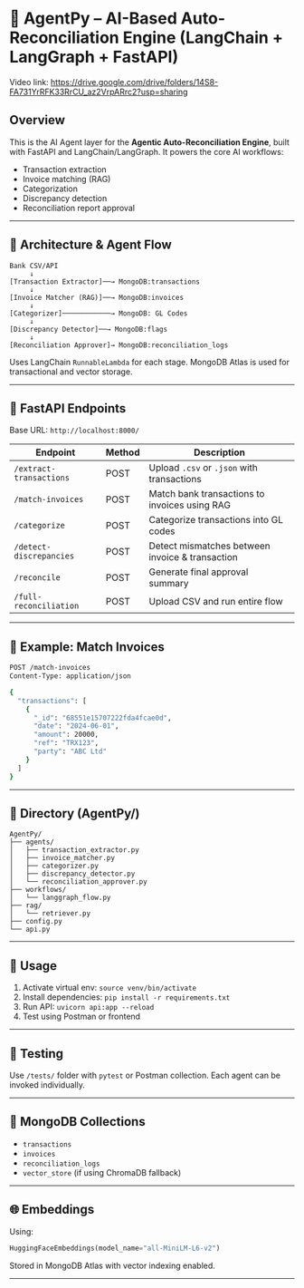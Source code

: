 # 🧠 AgentPy – AI-Based Auto-Reconciliation Engine (LangChain + LangGraph + FastAPI)

Video link: https://drive.google.com/drive/folders/14S8-FA731YrRFK33RrCU_az2VrpARrc2?usp=sharing

## Overview

This is the AI Agent layer for the **Agentic Auto-Reconciliation Engine**, built with FastAPI and LangChain/LangGraph. It powers the core AI workflows:
- Transaction extraction
- Invoice matching (RAG)
- Categorization
- Discrepancy detection
- Reconciliation report approval

---

## 📐 Architecture & Agent Flow

```
Bank CSV/API
     ↓
[Transaction Extractor]──→ MongoDB:transactions
     ↓
[Invoice Matcher (RAG)]──→ MongoDB:invoices
     ↓
[Categorizer]────────────→ MongoDB: GL Codes
     ↓
[Discrepancy Detector]──→ MongoDB:flags
     ↓
[Reconciliation Approver]→ MongoDB:reconciliation_logs
```

Uses LangChain `RunnableLambda` for each stage. MongoDB Atlas is used for transactional and vector storage.

---

## 🚀 FastAPI Endpoints

Base URL: `http://localhost:8000/`

| Endpoint                  | Method | Description |
|--------------------------|--------|-------------|
| `/extract-transactions`  | POST   | Upload `.csv` or `.json` with transactions |
| `/match-invoices`        | POST   | Match bank transactions to invoices using RAG |
| `/categorize`            | POST   | Categorize transactions into GL codes |
| `/detect-discrepancies`  | POST   | Detect mismatches between invoice & transaction |
| `/reconcile`             | POST   | Generate final approval summary |
| `/full-reconciliation`   | POST   | Upload CSV and run entire flow |

---

## 🧪 Example: Match Invoices

```bash
POST /match-invoices
Content-Type: application/json

{
  "transactions": [
    {
      "_id": "68551e15707222fda4fcae0d",
      "date": "2024-06-01",
      "amount": 20000,
      "ref": "TRX123",
      "party": "ABC Ltd"
    }
  ]
}
```

---

## 🧱 Directory (AgentPy/)

```
AgentPy/
├── agents/
│   ├── transaction_extractor.py
│   ├── invoice_matcher.py
│   ├── categorizer.py
│   ├── discrepancy_detector.py
│   └── reconciliation_approver.py
├── workflows/
│   └── langgraph_flow.py
├── rag/
│   └── retriever.py
├── config.py
└── api.py
```

---

## 🔗 Usage

1. Activate virtual env: `source venv/bin/activate`
2. Install dependencies: `pip install -r requirements.txt`
3. Run API: `uvicorn api:app --reload`
4. Test using Postman or frontend

---

## 🧪 Testing

Use `/tests/` folder with `pytest` or Postman collection. Each agent can be invoked individually.

---

## 📂 MongoDB Collections

- `transactions`
- `invoices`
- `reconciliation_logs`
- `vector_store` (if using ChromaDB fallback)

---

## 🌐 Embeddings

Using:
```python
HuggingFaceEmbeddings(model_name="all-MiniLM-L6-v2")
```

Stored in MongoDB Atlas with vector indexing enabled.

---